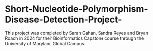 # Short-Nucleotide-Polymorphism-Disease-Detection-Project-
This project was completed by Sarah Gahan, Sandra Reyes and Bryan Roach in 2024 for their Bioinformatics Capstone course through the University of Maryland Global Campus.
